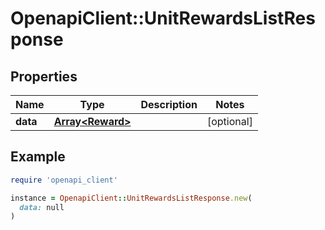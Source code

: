 # OpenapiClient::UnitRewardsListResponse

## Properties

| Name | Type | Description | Notes |
| ---- | ---- | ----------- | ----- |
| **data** | [**Array&lt;Reward&gt;**](Reward.md) |  | [optional] |

## Example

```ruby
require 'openapi_client'

instance = OpenapiClient::UnitRewardsListResponse.new(
  data: null
)
```

